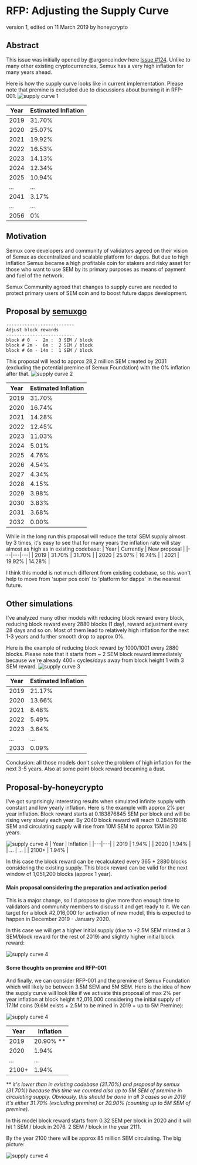 # RFP: Adjusting the Supply Curve
version 1, edited on 11 March 2019
by honeycrypto

## Abstract

This issue was initially opened by @argoncoindev here [Issue #124](https://github.com/semuxproject/semux-core/issues/124). Unlike to many other existing cryptocurrencies, Semux has a very high inflation for many years ahead. 

Here is how the supply curve looks like in current implementation. Please note that premine is excluded due to discussions about burning it in RFP-001.
![supply curve 1](https://semux.info/img/rfps/proposal-02.png)

| Year | Estimated Inflation |
|---|---|
| 2019 | 31.70% |
| 2020 | 25.07% |
| 2021 | 19.92% |
| 2022 | 16.53% |
| 2023 | 14.13% |
| 2024 | 12.34% |
| 2025 | 10.94% |
| ...  | ...   |
| 2041 | 3.17% |
| ...  | ...   |
| 2056 | 0% |

## Motivation 
Semux core developers and community of validators agreed on their vision of Semux as decentralized and scalable platform for dapps. But due to high inflation Semux became a high profitable coin for stakers and risky asset for those who want to use SEM by its primary purposes as means of payment and fuel of the network. 

Semux Community agreed that changes to supply curve are needed to protect primary users of SEM coin and to boost future dapps development. 

## Proposal by [semuxgo](https://github.com/semuxgo)
```
--------------------------
Adjust block rewards
--------------------------
block # 0  -  2m :  3 SEM / block
block # 2m -  6m :  2 SEM / block
block # 6m - 14m :  1 SEM / block
```

This proposal will lead to approx 28,2 million SEM created by 2031 (excluding the potential premine of Semux Foundation) with the 0% inflation after that. 
![supply curve 2](https://semux.info/img/rfps/proposal-01.png)

| Year | Estimated Inflation |
|---|---|
| 2019 | 31.70% |
| 2020 | 16.74% |
| 2021 | 14.28% |
| 2022 | 12.45% |
| 2023 | 11.03% |
| 2024 | 5.01% |
| 2025 | 4.76% |
| 2026 | 4.54% |
| 2027 | 4.34% |
| 2028 | 4.15% |
| 2029 | 3.98% |
| 2030 | 3.83% |
| 2031 | 3.68% |
| 2032 | 0.00% |

While in the long run this proposal will reduce the total SEM supply almost by 3 times, it's easy to see that for many years the inflation rate will stay almost as high as in existing codebase: 
| Year | Currently | New proposal |
|---|---|---|
| 2019 | 31.70% | 31.70% |
| 2020 | 25.07% | 16.74% |
| 2021 | 19.92% | 14.28% |

I think this model is not much different from existing codebase, so this won't help to move from 'super pos coin' to 'platform for dapps' in the nearest future.

## Other simulations
I've analyzed many other models with reducing block reward every block, reducing block reward every 2880 blocks (1 day), reward adjustment every 28 days and so on. Most of them lead to relatively high inflation for the next 1-3 years and further smooth drop to approx 0%. 

Here is the example of reducing block reward by 1000/1001 every 2880 blocks. Please note that it starts from ~ 2 SEM block reward immediately because we're already 400+ cycles/days away from block height 1 with 3 SEM reward. 
![supply curve 3](https://semux.info/img/rfps/proposal-04.png)

| Year | Estimated Inflation |
|---|---|
| 2019 | 21.17% |
| 2020 | 13.66% |
| 2021 | 8.48% |
| 2022 | 5.49% |
| 2023 | 3.64% |
| ... | ... |
| 2033 | 0.09% |

Conclusion: all those models don't solve the problem of high inflation for the next 3-5 years. Also at some point block reward becaming a dust. 

## Proposal-by-honeycrypto 
I've got surprisingly interesting results when simulated infinite supply with constant and low yearly inflation. Here is the example with approx 2% per year inflation. Block reward starts at 0.183876845 SEM per block and will be rising very slowly each year. By 2040 block reward will reach 0.284519616 SEM and circulating supply will rise from 10M SEM to approx 15M in 20 years.

![supply curve 4](https://semux.info/img/rfps/proposal-03.png)
| Year | Inflation |
|---|---|
| 2019 | 1.94% |
| 2020 | 1.94% |
| ... | ... |
| 2100+ | 1.94% |

In this case the block reward can be recalculated every 365 * 2880 blocks considering the existing supply. This block reward can be valid for the next window of 1,051,200 blocks (approx 1 year).

#### Main proposal considering the preparation and activation period
This is a major change, so I'd propose to give more than enough time to validators and community members to discuss it and get ready to it. We can target for a block #2,016,000 for activation of new model, this is expected to happen in December 2019 - January 2020. 

In this case we will get a higher initial supply (due to +2.5M SEM minted at 3 SEM/block reward for the rest of 2019) and slightly higher initial block reward: 

![supply curve 4](https://semux.info/img/rfps/proposal-03-a.png)

#### Some thoughts on premine and RFP-001
And finally, we can consider RFP-001 and the premine of Semux Foundation which will likely be between 3.5M SEM and 5M SEM. Here is the idea of how the supply curve will look like if we activate this proposal of max 2% per year inflation at block height #2,016,000 considering the initial supply of 17.1M coins (9.6M exists + 2.5M to be mined in 2019 + up to 5M Premine): 

![supply curve 4](https://semux.info/img/rfps/proposal-03-b.png)

| Year | Inflation |
|---|---|
| 2019 | 20.90% ** |
| 2020 | 1.94% |
| ... | ... |
| 2100+ | 1.94% |
** _it's lower than in existing codebase (31.70%) and proposal by semux (31.70%) because this time we counted also up to 5M SEM of premine in circulating supply. Obviously, this should be done in all 3 cases so in 2019 it's either 31.70% (excluding premine) or 20.90% (counting up to 5M SEM of premine)._

In this model block reward starts from 0.32 SEM per block in 2020 and it will hit 1 SEM / block in 2076. 2 SEM / block in the year 2111. 

By the year 2100 there will be approx 85 million SEM circulating. The big picture: 

![supply curve 4](https://semux.info/img/rfps/proposal-03-c.png)
